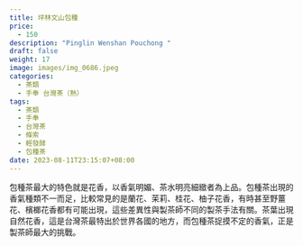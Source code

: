 ```yaml
---
title: 坪林文山包種
price:
  - 150
description: "Pinglin Wenshan Pouchong "
draft: false
weight: 17
image: images/img_0686.jpeg
categories:
  - 茶類
  - 手奉 台灣茶（熱）
tags:
  - 茶類
  - 手奉
  - 台灣茶
  - 條索
  - 輕發酵
  - 包種茶
date: 2023-08-11T23:15:07+08:00
---
```

 包種茶最大的特色就是花香，以香氣明媚、茶水明亮細緻者為上品。包種茶出現的香氣種類不一而足，比較常見的是蘭花、茉莉、桂花、柚子花香，有時甚至野薑花、檳榔花香都有可能出現，這些差異性與製茶師不同的製茶手法有關。茶葉出現自然花香，這是台灣茶最特出於世界各國的地方，而包種茶捉摸不定的香氣，正是製茶師最大的挑戰。